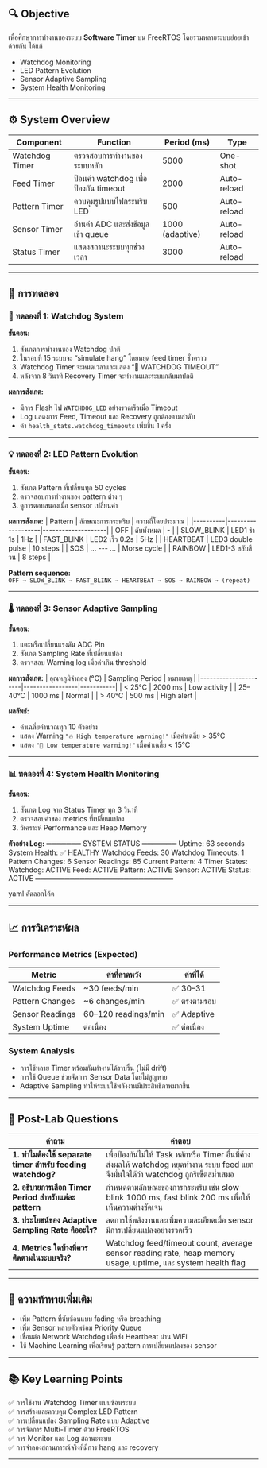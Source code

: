 ## 🔍 Objective
เพื่อศึกษาการทำงานของระบบ **Software Timer** บน FreeRTOS โดยรวมหลายระบบย่อยเข้าด้วยกัน ได้แก่  
- Watchdog Monitoring  
- LED Pattern Evolution  
- Sensor Adaptive Sampling  
- System Health Monitoring  

---

## ⚙️ System Overview
| Component | Function | Period (ms) | Type |
|------------|-----------|-------------|------|
| Watchdog Timer | ตรวจสอบการทำงานของระบบหลัก | 5000 | One-shot |
| Feed Timer | ป้อนค่า watchdog เพื่อป้องกัน timeout | 2000 | Auto-reload |
| Pattern Timer | ควบคุมรูปแบบไฟกระพริบ LED | 500 | Auto-reload |
| Sensor Timer | อ่านค่า ADC และส่งข้อมูลเข้า queue | 1000 (adaptive) | Auto-reload |
| Status Timer | แสดงสถานะระบบทุกช่วงเวลา | 3000 | Auto-reload |

---

## 🧪 การทดลอง

### 🧩 ทดลองที่ 1: Watchdog System
**ขั้นตอน:**
1. สังเกตการทำงานของ Watchdog ปกติ  
2. ในรอบที่ 15 ระบบจะ “simulate hang” โดยหยุด feed timer ชั่วคราว  
3. Watchdog Timer จะหมดเวลาและแสดง “🚨 WATCHDOG TIMEOUT”  
4. หลังจาก 8 วินาที Recovery Timer จะทำงานและระบบกลับมาปกติ  

**ผลการสังเกต:**
- มีการ Flash ไฟ `WATCHDOG_LED` อย่างรวดเร็วเมื่อ Timeout  
- Log แสดงการ Feed, Timeout และ Recovery ถูกต้องตามลำดับ  
- ค่า `health_stats.watchdog_timeouts` เพิ่มขึ้น 1 ครั้ง  

---

### 💡 ทดลองที่ 2: LED Pattern Evolution
**ขั้นตอน:**
1. สังเกต Pattern ที่เปลี่ยนทุก 50 cycles  
2. ตรวจสอบการทำงานของ pattern ต่าง ๆ  
3. ดูการตอบสนองเมื่อ sensor เปลี่ยนค่า  

**ผลการสังเกต:**
| Pattern | ลักษณะการกระพริบ | ความถี่โดยประมาณ |
|----------|-------------------|--------------------|
| OFF | ดับทั้งหมด | - |
| SLOW_BLINK | LED1 ช้า 1s | 1Hz |
| FAST_BLINK | LED2 เร็ว 0.2s | 5Hz |
| HEARTBEAT | LED3 double pulse | 10 steps |
| SOS | ... --- ... | Morse cycle |
| RAINBOW | LED1-3 สลับสีวน | 8 steps |

**Pattern sequence:**  
`OFF → SLOW_BLINK → FAST_BLINK → HEARTBEAT → SOS → RAINBOW → (repeat)`

---

### 🌡️ ทดลองที่ 3: Sensor Adaptive Sampling
**ขั้นตอน:**
1. แตะหรือเปลี่ยนแรงดัน ADC Pin  
2. สังเกต Sampling Rate ที่เปลี่ยนแปลง  
3. ตรวจสอบ Warning log เมื่อค่าเกิน threshold  

**ผลการสังเกต:**
| อุณหภูมิจำลอง (°C) | Sampling Period | หมายเหตุ |
|----------------------|-----------------|-----------|
| < 25°C | 2000 ms | Low activity |
| 25–40°C | 1000 ms | Normal |
| > 40°C | 500 ms | High alert |

**ผลลัพธ์:**
- ค่าเฉลี่ยคำนวณทุก 10 ตัวอย่าง  
- แสดง Warning `"🔥 High temperature warning!"` เมื่อค่าเฉลี่ย > 35°C  
- แสดง `"🧊 Low temperature warning!"` เมื่อค่าเฉลี่ย < 15°C  

---

### 📊 ทดลองที่ 4: System Health Monitoring
**ขั้นตอน:**
1. สังเกต Log จาก Status Timer ทุก 3 วินาที  
2. ตรวจสอบค่าของ metrics ที่เปลี่ยนแปลง  
3. วิเคราะห์ Performance และ Heap Memory  

**ตัวอย่าง Log:**
═══════ SYSTEM STATUS ═══════
Uptime: 63 seconds
System Health: ✅ HEALTHY
Watchdog Feeds: 30
Watchdog Timeouts: 1
Pattern Changes: 6
Sensor Readings: 85
Current Pattern: 4
Timer States:
Watchdog: ACTIVE
Feed: ACTIVE
Pattern: ACTIVE
Sensor: ACTIVE
Status: ACTIVE
════════════════════════════

yaml
คัดลอกโค้ด

---

## 📈 การวิเคราะห์ผล

### Performance Metrics (Expected)
| Metric | ค่าที่คาดหวัง | ค่าที่ได้ |
|---------|----------------|------------|
| Watchdog Feeds | ~30 feeds/min | ✅ 30–31 |
| Pattern Changes | ~6 changes/min | ✅ ตรงตามรอบ |
| Sensor Readings | 60–120 readings/min | ✅ Adaptive |
| System Uptime | ต่อเนื่อง | ✅ ต่อเนื่อง |

### System Analysis
- การใช้หลาย Timer พร้อมกันทำงานได้ราบรื่น (ไม่มี drift)  
- การใช้ Queue ช่วยจัดการ Sensor Data โดยไม่สูญหาย  
- Adaptive Sampling ทำให้ระบบใช้พลังงานมีประสิทธิภาพมากขึ้น  

---

## 💬 Post-Lab Questions

| คำถาม | คำตอบ |
|--------|--------|
| **1. ทำไมต้องใช้ separate timer สำหรับ feeding watchdog?** | เพื่อป้องกันไม่ให้ Task หลักหรือ Timer อื่นที่ค้างส่งผลให้ watchdog หยุดทำงาน ระบบ feed แยกจึงมั่นใจได้ว่า watchdog ถูกรีเซ็ตสม่ำเสมอ |
| **2. อธิบายการเลือก Timer Period สำหรับแต่ละ pattern** | กำหนดตามลักษณะของการกระพริบ เช่น slow blink 1000 ms, fast blink 200 ms เพื่อให้เห็นความต่างชัดเจน |
| **3. ประโยชน์ของ Adaptive Sampling Rate คืออะไร?** | ลดการใช้พลังงานและเพิ่มความละเอียดเมื่อ sensor มีการเปลี่ยนแปลงอย่างรวดเร็ว |
| **4. Metrics ใดบ้างที่ควรติดตามในระบบจริง?** | Watchdog feed/timeout count, average sensor reading rate, heap memory usage, uptime, และ system health flag |

---

## 🚀 ความท้าทายเพิ่มเติม
- เพิ่ม Pattern ที่ซับซ้อนแบบ fading หรือ breathing  
- เพิ่ม Sensor หลายตัวพร้อม Priority Queue  
- เชื่อมต่อ Network Watchdog เพื่อส่ง Heartbeat ผ่าน WiFi  
- ใช้ Machine Learning เพื่อเรียนรู้ pattern การเปลี่ยนแปลงของ sensor  

---

## 📚 Key Learning Points
✅ การใช้งาน Watchdog Timer แบบซ้อนระบบ  
✅ การสร้างและควบคุม Complex LED Pattern  
✅ การเปลี่ยนแปลง Sampling Rate แบบ Adaptive  
✅ การจัดการ Multi-Timer ด้วย FreeRTOS  
✅ การ Monitor และ Log สถานะระบบ  
✅ การจำลองสถานการณ์จริงที่มีการ hang และ recovery  

---